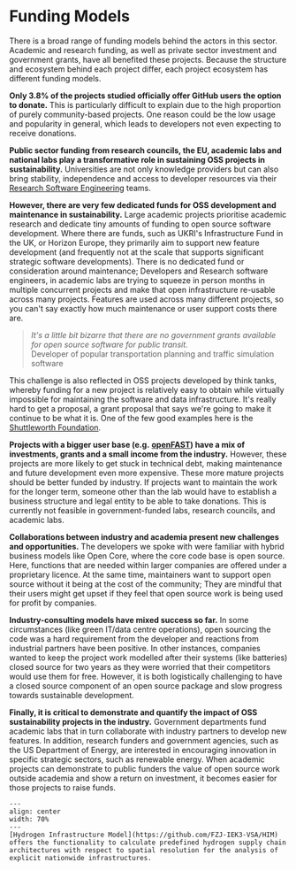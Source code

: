 # Funding Models

There is a broad range of funding models behind the actors in this sector. Academic and research funding, as well as private sector investment and government grants, have all benefited these projects. Because the structure and ecosystem behind each project differ, each project ecosystem has different funding models. 

**Only 3.8% of the projects studied officially offer GitHub users the option to donate.** This is particularly difficult to explain due to the high proportion of purely community-based projects. One reason could be the low usage and popularity in general, which leads to developers not even expecting to receive donations.

**Public sector funding from research councils, the EU, academic labs and national labs play a transformative role in sustaining OSS projects in sustainability.** Universities are not only knowledge providers but can also bring stability, independence and access to developer resources via their [Research Software Engineering](https://de.wikipedia.org/wiki/Research_Software_Engineering) teams. 

**However, there are very few dedicated funds for OSS development and maintenance in sustainability.** Large academic projects prioritise academic research and dedicate tiny amounts of funding to open source software development. Where there are funds, such as UKRI's Infrastructure Fund in the UK, or Horizon Europe, they primarily aim to support new feature development (and frequently not at the scale that supports significant strategic software developments). There is no dedicated fund or consideration around maintenance; Developers and Research software engineers, in academic labs are trying to squeeze in person months in multiple concurrent projects and make that open infrastructure re-usable across many projects. Features are used across many different projects, so you can't say exactly how much maintenance or user support costs there are.

>  _It's a little bit bizarre that there are no government grants available for open source software for public transit._ 
</br> Developer of popular transportation planning and traffic simulation software

This challenge is also reflected in OSS projects developed by think tanks, whereby funding for a new project is relatively easy to obtain while virtually impossible for maintaining the software and data infrastructure. It's really hard to get a proposal, a grant proposal that says we're going to make it continue to be what it is. One of the few good examples here is the [Shuttleworth Foundation](https://shuttleworthfoundation.org/).

**Projects with a bigger user base (e.g.** [**openFAST**](https://github.com/OpenFAST/openfast)**) have a mix of investments, grants and a small income from the industry.** However, these projects are more likely to get stuck in technical debt, making maintenance and future development even more expensive. These more mature projects should be better funded by industry. If projects want to maintain the work for the longer term, someone other than the lab would have to establish a business structure and legal entity to be able to take donations. This is currently not feasible in government-funded labs, research councils, and academic labs. 

**Collaborations between industry and academia present new challenges and opportunities.** The developers we spoke with were familiar with hybrid business models like Open Core, where the core code base is open source. Here, functions that are needed within larger companies are offered under a proprietary licence. At the same time, maintainers want to support open source without it being at the cost of the community; They are mindful that their users might get upset if they feel that open source work is being used for profit by companies.

**Industry-consulting models have mixed success so far.** In some circumstances (like green IT/data centre operations), open sourcing the code was a hard requirement from the developer and reactions from industrial partners have been positive. In other instances, companies wanted to keep the project work modelled after their systems (like batteries) closed source for two years as they were worried that their competitors would use them for free. However, it is both logistically challenging to have a closed source component of an open source package and slow progress towards sustainable development.

**Finally, it is critical to demonstrate and quantify the impact of OSS sustainability projects in the industry.** Government departments fund academic labs that in turn collaborate with industry partners to develop new features. In addition, research funders and government agencies, such as the US Department of Energy, are interested in encouraging innovation in specific strategic sectors, such as renewable energy. When academic projects can demonstrate to public funders the value of open source work outside academia and show a return on investment, it becomes easier for those projects to raise funds.


```{figure} ../images/HIM.png
---
align: center
width: 70%
---
[Hydrogen Infrastructure Model](https://github.com/FZJ-IEK3-VSA/HIM) offers the functionality to calculate predefined hydrogen supply chain architectures with respect to spatial resolution for the analysis of explicit nationwide infrastructures.
```